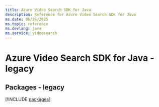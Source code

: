 ```yaml
---
title: Azure Video Search SDK for Java
description: Reference for Azure Video Search SDK for Java
ms.date: 06/24/2025
ms.topic: reference
ms.devlang: java
ms.service: videosearch
---
```

# Azure Video Search SDK for Java - legacy
## Packages - legacy
[!INCLUDE [packages](video-search-index.md)]